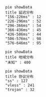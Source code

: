 
```mermaid
pie showData
title 延迟分布
"156-226ms" : 12
"226-296ms" : 52
"296-366ms" : 54
"366-436ms" : 45
"436-506ms" : 44
"506-576ms" : 98
"576-646ms" : 95
```
```mermaid
pie showData
title 地域分布
"未知" : 400
```
```mermaid
pie showData
title 协议分布
"ss" : 127
"vless" : 241
"trojan" : 32
```